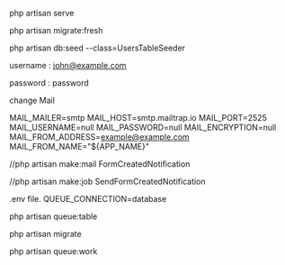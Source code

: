 

php artisan serve

php artisan migrate:fresh

php artisan db:seed --class=UsersTableSeeder

username : john@example.com

password : password

change Mail

MAIL_MAILER=smtp MAIL_HOST=smtp.mailtrap.io MAIL_PORT=2525 MAIL_USERNAME=null MAIL_PASSWORD=null MAIL_ENCRYPTION=null MAIL_FROM_ADDRESS=example@example.com MAIL_FROM_NAME="${APP_NAME}"

//php artisan make:mail FormCreatedNotification

//php artisan make:job SendFormCreatedNotification

.env file. QUEUE_CONNECTION=database

php artisan queue:table

php artisan migrate

php artisan queue:work
